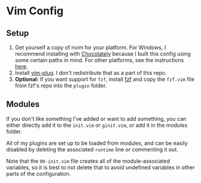 # Vim Config

## Setup

1. Get yourself a copy of nvim for your platform. For Windows, I recommend
   installing with [Chocolately](https://chocolatey.org/) because I built this
   config using some certain paths in mind.
   For other platforms, see the instructions
   [here](https://github.com/neovim/neovim/wiki/Installing-Neovim).
2. Install [vim-plug](https://github.com/junegunn/vim-plug). I don't
   redistribute that as a part of this repo.
3. **Optional:** If you want support for `fzf`, install
   [fzf](https://github.com/junegunn/fzf) and copy the `fzf.vim` file from fzf's
   repo into the `plugin` folder.

## Modules

If you don't like something I've added or want to add something, you can either
directly add it to the `init.vim` or `ginit.vim`, or add it in the modules
folder.

All of my plugins are set up to be loaded from modules, and can be easily
disabled by deleting the associated `runtime` line or commenting it out. 

Note that the `00-init.vim` file creates all of the module-associated variables,
so it is best to not delete that to avoid undefined variables in other parts of
the configuration.
